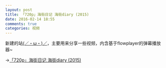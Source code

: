 ```yaml
---
layout: post
title: 「720p」海街日记 海街diary (2015)
date: 2016-02-14 18:55
comments: true
categories: 视频
---
```


新建的站[(／・ω・)／](http://ghost.footoredo.cat/)，主要用来分享一些视频，内含基于flowplayer的弹幕播放器~

→[「720p」海街日记 海街diary (2015)](http://ghost.footoredo.cat/720p-hai-jie-ri-ji-hai-jie-diary-2015/)



